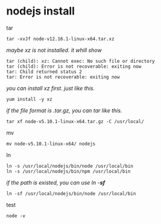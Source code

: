 # nodejs install

tar

```shell
tar -xvJf node-v12.16.1-linux-x64.tar.xz
```

*maybe xz is not installed. it whill show* 

```shell
tar (child): xz: Cannot exec: No such file or directory
tar (child): Error is not recoverable: exiting now
tar: Child returned status 2
tar: Error is not recoverable: exiting now
```

*you can install xz first. just like this.*

```shell
yum install -y xz
```

*if the file format is .tar.gz, you can tar like this.*

```shell
tar xf node-v5.10.1-linux-x64.tar.gz -C /usr/local/
```

mv

```shell
mv node-v5.10.1-linux-x64/ nodejs
```

ln 

```shell
ln -s /usr/local/nodejs/bin/node /usr/local/bin
ln -s /usr/local/nodejs/bin/npm /usr/local/bin
```

*if the path is existed, you can use ln -**sf***

```
ln -sf /usr/local/nodejs/bin/node /usr/local/bin
```

test

```shell
node -v
```

